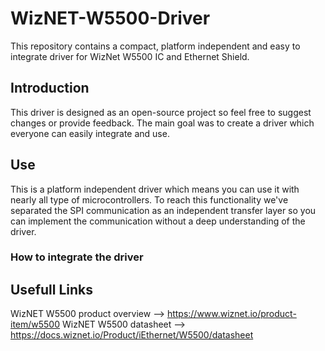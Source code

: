# WizNET-W5500-Driver
This repository contains a compact, platform independent and  easy to integrate driver for WizNet W5500 IC and Ethernet Shield.
## Introduction
This driver is designed as an open-source project so feel free to suggest changes or provide feedback. The main goal was to create a driver which everyone can easily integrate and use.
## Use
This is a platform independent driver which means you can use it with nearly all type of microcontrollers. To reach this functionality we've separated the SPI communication as an independent transfer layer so you can implement the communication without a deep understanding of the driver.
### How to integrate the driver

## Usefull Links
WizNET W5500 product overview --> https://www.wiznet.io/product-item/w5500
WizNET W5500 datasheet --> https://docs.wiznet.io/Product/iEthernet/W5500/datasheet

